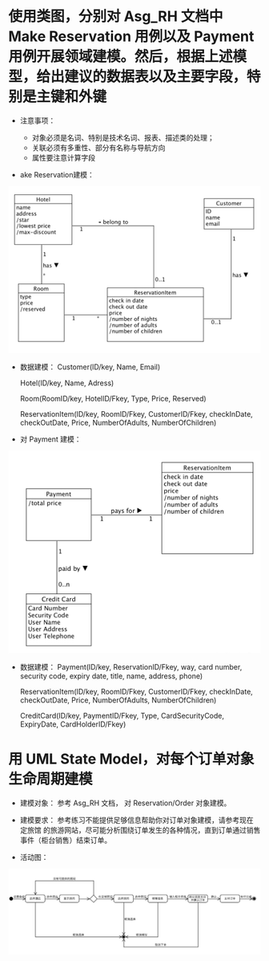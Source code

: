 # 使用类图，分别对 Asg_RH 文档中 Make Reservation 用例以及 Payment 用例开展领域建模。然后，根据上述模型，给出建议的数据表以及主要字段，特别是主键和外键

 - 注意事项：

     - 对象必须是名词、特别是技术名词、报表、描述类的处理；
     - 关联必须有多重性、部分有名称与导航方向
     - 属性要注意计算字段

 - ake Reservation建模：
 
 ![Image](https://github.com/Daiyf8/swsad-hw/blob/master/Image/9-1.png)


 - 数据建模：
   Customer(ID/key, Name, Email)

   Hotel(ID/key, Name, Adress)

   Room(RoomID/key, HotelID/Fkey, Type, Price, Reserved)

   ReservationItem(ID/key, RoomID/Fkey, CustomerID/Fkey, checkInDate, checkOutDate, Price, NumberOfAdults, NumberOfChildren)

 - 对 Payment 建模：
 
 ![Image](https://github.com/Daiyf8/swsad-hw/blob/master/Image/9-2.png)


 - 数据建模：
   Payment(ID/key, ReservationID/Fkey, way, card number, security code, expiry date, title, name, address, phone)

   ReservationItem(ID/key, RoomID/Fkey, CustomerID/Fkey, checkInDate, checkOutDate, Price, NumberOfAdults, NumberOfChildren)

   CreditCard(ID/key, PaymentID/Fkey, Type, CardSecurityCode, ExpiryDate, CardHolderID/Fkey)


# 用 UML State Model，对每个订单对象生命周期建模

 - 建模对象： 参考 Asg_RH 文档， 对 Reservation/Order 对象建模。

 - 建模要求： 参考练习不能提供足够信息帮助你对订单对象建模，请参考现在 定旅馆 的旅游网站，尽可能分析围绕订单发生的各种情况，直到订单通过销售事件（柜台销售）结束订单。

 - 活动图：
 
 ![Image](https://github.com/Daiyf8/swsad-hw/blob/master/Image/9-3.png)
